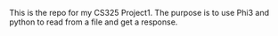 This is the repo for my CS325 Project1.
The purpose is to use Phi3 and python to read from a file and get a response.
